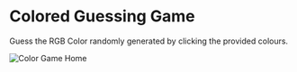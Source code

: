 # Colored Guessing Game
Guess the RGB Color randomly generated by clicking the provided colours.

![Color Game Home](https://user-images.githubusercontent.com/46172140/154694149-a1e7b501-4d83-4896-aa4d-f97e96bf009a.png)
